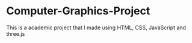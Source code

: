 # Computer-Graphics-Project
This is a academic project that I made using HTML, CSS, JavaScript and three.js
